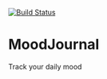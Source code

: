 [![Build Status](https://travis-ci.org/ShellHacks2018/MoodJournal.svg?branch=master)](https://travis-ci.org/ShellHacks2018/MoodJournal)

# MoodJournal
Track your daily mood
